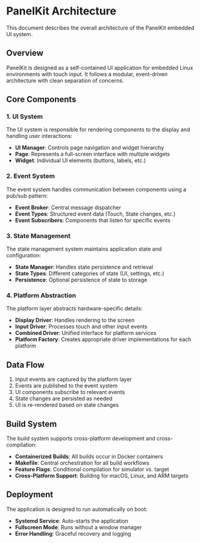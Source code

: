 # PanelKit Architecture

This document describes the overall architecture of the PanelKit embedded UI system.

## Overview

PanelKit is designed as a self-contained UI application for embedded Linux environments with touch input. It follows a modular, event-driven architecture with clean separation of concerns.

## Core Components

### 1. UI System

The UI system is responsible for rendering components to the display and handling user interactions:

- **UI Manager**: Controls page navigation and widget hierarchy
- **Page**: Represents a full-screen interface with multiple widgets
- **Widget**: Individual UI elements (buttons, labels, etc.)

### 2. Event System

The event system handles communication between components using a pub/sub pattern:

- **Event Broker**: Central message dispatcher
- **Event Types**: Structured event data (Touch, State changes, etc.)
- **Event Subscribers**: Components that listen for specific events

### 3. State Management

The state management system maintains application state and configuration:

- **State Manager**: Handles state persistence and retrieval
- **State Types**: Different categories of state (UI, settings, etc.)
- **Persistence**: Optional persistence of state to storage

### 4. Platform Abstraction

The platform layer abstracts hardware-specific details:

- **Display Driver**: Handles rendering to the screen
- **Input Driver**: Processes touch and other input events 
- **Combined Driver**: Unified interface for platform services
- **Platform Factory**: Creates appropriate driver implementations for each platform

## Data Flow

1. Input events are captured by the platform layer
2. Events are published to the event system
3. UI components subscribe to relevant events
4. State changes are persisted as needed
5. UI is re-rendered based on state changes

## Build System

The build system supports cross-platform development and cross-compilation:

- **Containerized Builds**: All builds occur in Docker containers
- **Makefile**: Central orchestration for all build workflows
- **Feature Flags**: Conditional compilation for simulator vs. target
- **Cross-Platform Support**: Building for macOS, Linux, and ARM targets

## Deployment

The application is designed to run automatically on boot:

- **Systemd Service**: Auto-starts the application
- **Fullscreen Mode**: Runs without a window manager
- **Error Handling**: Graceful recovery and logging